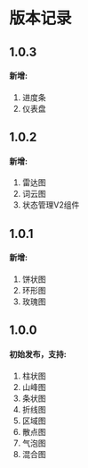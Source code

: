 # 版本记录

## 1.0.3
#### 新增:
1. 进度条
2. 仪表盘

## 1.0.2
#### 新增:
1. 雷达图
2. 词云图
3. 状态管理V2组件

## 1.0.1
#### 新增:
1. 饼状图
2. 环形图
3. 玫瑰图

## 1.0.0 
#### 初始发布，支持:
1. 柱状图
2. 山峰图
3. 条状图
4. 折线图
5. 区域图
6. 散点图
7. 气泡图
8. 混合图